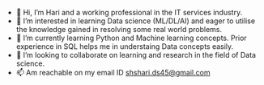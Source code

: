 - 👋 Hi, I’m Hari and a working professional in the IT services industry. 
- 👀 I’m interested in learning Data science (ML/DL/AI) and eager to utilise the knowledge gained in resolving some real world problems. 
- 🌱 I’m currently learning Python and Machine learning concepts. Prior experience in SQL helps me in understaing Data concepts easily.
- 💞️ I’m looking to collaborate on learning and research in the field of Data science.
- 📫 Am reachable on my email ID shshari.ds45@gmail.com

<!---
HariTaurus/HariTaurus is a ✨ special ✨ repository because its `README.md` (this file) appears on your GitHub profile.
You can click the Preview link to take a look at your changes.
--->
